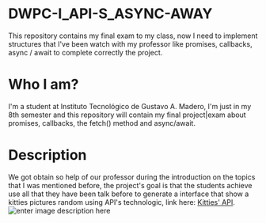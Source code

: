 #  DWPC-I_API-S_ASYNC-AWAY

This repository contains my final exam to my class, now I need to implement structures that I've been watch with my professor like promises, callbacks, async / await to complete correctly the project.

  

#  Who I am?

I'm a student at Instituto Tecnológico de Gustavo A. Madero, I'm just in my 8th semester and this repository will contain my final project|exam about promises, callbacks, the fetch() method  and async/await.

# Description
We got obtain so help of our professor during the introduction on the topics that I was mentioned before, the project's goal is that the students achieve use all that they have been talk before to generate a interface that show a kitties pictures random using API's technologic, link here: [Kitties' API](https://cataas.com/#/).
![enter image description here](https://cataas.com/cat/says/hello%20world!)
